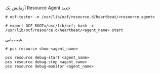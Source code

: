 آزمایش یک Resource Agent جدید
```
# ocf-tester -n /usr/lib/ocf/resource.d/heartbeat/<resource_agent>
```

```
# export OCF_ROOT=/usr/lib/ocf; bash -x /usr/lib/ocf/resource.d/heartbeat/<agent_name> start
```

عیب یابی 
```
# pcs resource show <agent_name>
```

```
pcs resource debug-start <agent_name>
pcs resource debug-stop <agent_name>
pcs resource debug-monitor <agent_name>
```